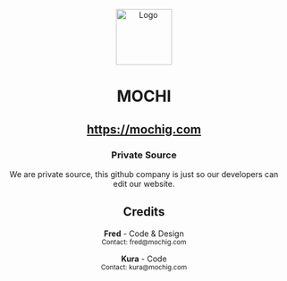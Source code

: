 <p align="center">
  <img src="https://mochig.com/favicon.ico" alt="Logo" width="100" height="100">
</p>

<h1 align="center">MOCHI</h1>

<h2 align="center"><a href="https://mochig.com">https://mochig.com</a></h2>

<h3 align="center">Private Source</h3>
  <p align="center">
    We are private source, this github company is just so our developers can edit our website.
</p>

<h2 align="center">Credits</h2>

<p align="center">
  <b>Fred</b> - Code & Design<br>
  <small>Contact: fred@mochig.com</small>
</p>

<p align="center">
  <b>Kura</b> - Code<br>
  <small>Contact: kura@mochig.com</small>
</p>

